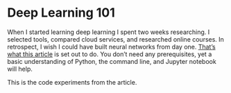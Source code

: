 # Deep Learning 101

When I started learning deep learning I spent two weeks researching. I selected tools, compared cloud services, and researched online courses. In retrospect, I wish I could have built neural networks from day one. [That’s what this article](http://blog.floydhub.com/my-first-weekend-of-deep-learning) is set out to do. You don’t need any prerequisites, yet a basic understanding of Python, the command line, and Jupyter notebook will help.

This is the code experiments from the article. 
